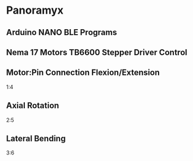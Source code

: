# Panoramyx
Arduino NANO BLE Programs 
-------------------------
Nema 17 Motors 
TB6600 Stepper Driver Control
------------------------------
**Motor:Pin Connection**
Flexion/Extension
----------------
1:4

**Axial Rotation**
----------------
2:5

**Lateral Bending**
----------------
3:6
